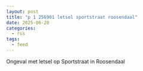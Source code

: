 ```yaml
---
layout: post
title: "p 1 256901 letsel sportstraat roosendaal"
date: 2025-06-28
categories: 
  - rss
tags: 
  - feed
---
```


Ongeval met letsel op Sportstraat in Roosendaal
